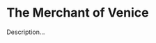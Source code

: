 <!-- ======================================================================
--- Search engine
title:          The Merchant of Venice
keywords:       merchant, Venice, comedy
description:    The Merchant of Venice by William Shakespeare.
--- Menu system
order:          70
text:           The Merchant of Venice
hidden:         false
umbel:          false
--- Page properties
id:             
document:       
layout:         layout-2-left
$-left:         play-list
searchable:     true
======================================================================= -->

# The Merchant of Venice

Description...
